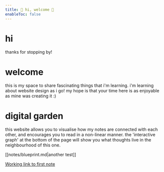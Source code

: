 ```yaml
---
title: 📡 hi, welcome 📡 
enableToc: false
---
```


# hi
thanks for stopping by!


# welcome
this is my space to share fascinating things that i'm learning. i'm learning about website design as i go! my hope is that your time here is as enjoyable as mine was creating it :)


# digital garden
this website allows you to visualise how my notes are connected with each other, and encourages you to read in a non-linear manner. the 'interactive graph' at the bottom of the page will show you what thoughts live in the neighbourhood of this one.

[[notes/blueprint.md|another test]]


[Working link to first note](notes/blueprint.md)



